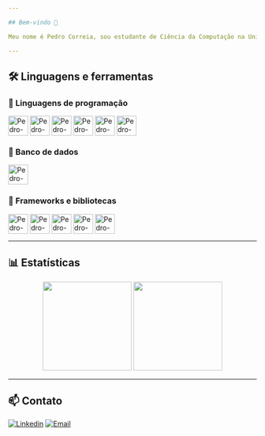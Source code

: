 ```yaml
---

## Bem-vindo 👋

Meu nome é Pedro Correia, sou estudante de Ciência da Computação na Universidade Federal de São Carlos (UFSCar), tenho grande interesse na área de dados e inteligência artificial, estou me aprofundando cada vez mais nessa área, adquirindo novos conhecimentos nessa temática e aprimorando os conhecimentos adquiridos ao longo da minha graduação.

---
```


## 🛠️ Linguagens e ferramentas

### 🚀 Linguagens de programação

<div style="display: inline_block">
  <img align="center" alt="Pedro-py" height="40" width="40" src="https://cdn.jsdelivr.net/gh/devicons/devicon@latest/icons/python/python-original.svg"/>   
  <img align="center" alt="Pedro-sql" height="40" width="40" src="https://cdn.jsdelivr.net/gh/devicons/devicon@latest/icons/azuresqldatabase/azuresqldatabase-original.svg" />      
  <img align="center" alt="Pedro-java" height="40" width="40" src="https://cdn.jsdelivr.net/gh/devicons/devicon/icons/java/java-original.svg"/>
  <img align="center" alt="Pedro-js" height="40" width="40" src="https://cdn.jsdelivr.net/gh/devicons/devicon/icons/javascript/javascript-original.svg"/>
  <img align="center" alt="Pedro-react" height="40" width="40" src="https://cdn.jsdelivr.net/gh/devicons/devicon@latest/icons/react/react-original.svg"/>
  <img align="center" alt="Pedro-c" height="40" width="40" src="https://cdn.jsdelivr.net/gh/devicons/devicon@latest/icons/c/c-original.svg"/>    
</div>

### 🚀 Banco de dados
<div style="display: inline_block">
  <img align="center" alt="Pedro-pgsql" height="40" width="40" src="https://cdn.jsdelivr.net/gh/devicons/devicon@latest/icons/postgresql/postgresql-original.svg"/>
</div>

### 🚀 Frameworks e bibliotecas
<div style="display: inline_block">
  <img align="center" alt="Pedro-git" height="40" width="40" src="https://cdn.jsdelivr.net/gh/devicons/devicon@latest/icons/git/git-original.svg"/>  
  <img align="center" alt="Pedro-matplotlib" height="40" width="40" src="https://cdn.jsdelivr.net/gh/devicons/devicon@latest/icons/matplotlib/matplotlib-original-wordmark.svg"/>
  <img align="center" alt="Pedro-numpy" height="40" width="40" src="https://cdn.jsdelivr.net/gh/devicons/devicon@latest/icons/numpy/numpy-original-wordmark.svg"/>
  <img align="center" alt="Pedro-pandas" height="40" width="40" src="https://cdn.jsdelivr.net/gh/devicons/devicon@latest/icons/pandas/pandas-original-wordmark.svg"/>
  <img align="center" alt="Pedro-scikit-learn" height="40" width="40" src="https://cdn.jsdelivr.net/gh/devicons/devicon@latest/icons/scikitlearn/scikitlearn-original.svg" />
</div>

---

## 📊 Estatísticas

<div align="center">
  <img height="180em" src="https://github-readme-stats.vercel.app/api?username=PedroGCorreia&show_icons=true&theme=transparent&border_radius=20">
  <img height="180em" src="https://github-readme-stats.vercel.app/api/top-langs/?username=PedroGCorreia&layout=compact&theme=transparent&border_radius=20">
</div>

---

## 📫 Contato
[![Linkedin](https://img.shields.io/badge/-LinkedIn-%230077B5?style=for-the-badge&logo=linkedin&logoColor=white)](https://www.linkedin.com/in/pedrogoncalvescorreia/) [![Email](https://img.shields.io/badge/-Gmail-%23333?style=for-the-badge&logo=gmail&logoColor=white)](mailto:peeucorreiabr@gmail.com)
